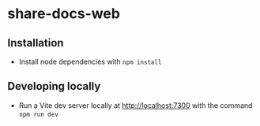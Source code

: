 # share-docs-web

## Installation

- Install node dependencies with `npm install`

## Developing locally

- Run a Vite dev server locally at [http://localhost:7300](http://localhost:7300) with the command `npm run dev`